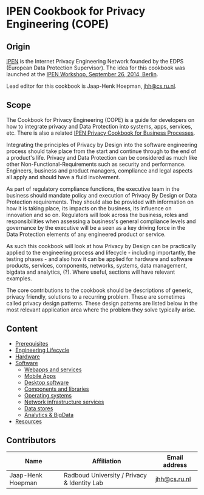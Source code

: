 # IPEN Cookbook for Privacy Engineering (COPE)

## Origin

[IPEN](https://secure.edps.europa.eu/EDPSWEB/edps/EDPS/IPEN) is the Internet Privacy Engineering Network founded by the EDPS (European Data Protection Supervisor). The idea for this cookbook was launched at the [IPEN Workshop, September 26, 2014, Berlin](https://secure.edps.europa.eu/EDPSWEB/edps/lang/en/EDPS/IPEN/IPEN_Workshop).

Lead editor for this cookbook is Jaap-Henk Hoepman, jhh@cs.ru.nl.

## Scope

The Cookbook for Privacy Engineering (COPE) is a guide for developers on how to integrate privacy and Data Protection into systems, apps, services, etc. There is also a related [IPEN Privacy Cookbook for Business Processes](https://github.com/michael-oneill/IPEN-cookbook/).

Integrating the principles of Privacy by Design into the software engineering process should take place from the start and continue through to the end of a product's life. Privacy and Data Protection can be considered as much like other Non-Functional-Requirements such as security and performance. Engineers, business and product managers, compliance and legal aspects all apply and should have a fluid involvement. 

As part of regulatory compliance functions, the executive team in the business should mandate policy and execution of Privacy By Design or Data Protection requirements. They should also be provided with information on how it is taking place, its impacts on the business, its influence on innovation and so on. Regulators will look across the business, roles and responsibilities when assessing a business's general compliance levels and governance by the executive will be a seen as a key driving force in the Data Protection elements of any engineered product or service.

As such this cookbook will look at how Privacy by Design can be practically applied to the engineering process and lifecycle - including importantly, the testing phases - and also how it can be applied for hardware and software products, services, components, networks, systems, data management, bigdata and analytics, (?). Where useful, sections will have relevant examples.

The core contributions to the cookbook should be descriptions of generic, privacy friendly, solutions to a recurring problem. These are sometimes called privacy design patterns. These design patterns are listed below in the most relevant application area where the problem they solve typically arise.


## Content
- [Prerequisites](./prereqs-success.md)
- [Engineering Lifecycle](./lifecycle.md)
- [Hardware](./hardware.md)
- [Software](./software)
    - [Webapps and services](./webapps_services.md)
    - [Mobile Apps](./mobile_apps.md)
    - [Desktop software](./desktop_software.md)
    - [Components and libraries](./components_libraries.md)
    - [Operating systems](./operatings_systems.md)
    - [Network infrastructure services](./network_infrastructure.md)
    - [Data stores](./datastores.md)
    - [Analytics & BigData](./analytics_bigdata.md)
- [Resources](./resources.md)

## Contributors

Name | Affiliation | Email address
-----|-------------|--------------
Jaap-Henk Hoepman | Radboud University / Privacy &amp; Identity Lab | jhh@cs.ru.nl

